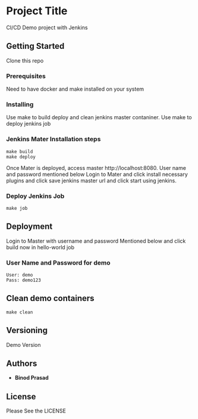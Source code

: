 # Project Title

CI/CD Demo project with Jenkins

## Getting Started

Clone this repo 

### Prerequisites

Need to have docker and make installed on your system

### Installing

Use make to build deploy and clean jenkins master contaniner. 
Use make to deploy jenkins job

### Jenkins Mater Installation steps

```
make build
make deploy
```

Once Mater is deployed, access master http://localhost:8080. User name and password mentioned below
Login to Mater and click install necessary plugins and click save jenkins master url and click start using jenkins.

### Deploy Jenkins Job

```
make job
```

## Deployment

Login to Master with username and password Mentioned below and click build now in hello-world job

### User Name and Password for demo

```
User: demo
Pass: demo123
```

## Clean demo containers

```
make clean
```

## Versioning

Demo Version 

## Authors

* **Binod Prasad**

## License

Please See the LICENSE
